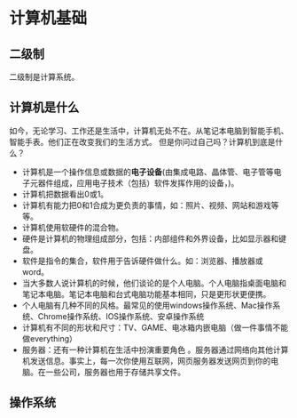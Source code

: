 # 计算机基础

## 二级制

二级制是计算系统。

## 计算机是什么
如今，无论学习、工作还是生活中，计算机无处不在。从笔记本电脑到智能手机、智能手表。他们正在改变我们的生活方式。
但是你问过自己吗？计算机到底是什么？

- 计算机是一个操作信息或数据的**电子设备**(由集成电路、晶体管、电子管等电子元器件组成，应用电子技术（包括）软件发挥作用的设备，)。
- 计算机把数据看出0或1。
- 计算机有能力把0和1合成为更负责的事情，如：照片、视频、网站和游戏等等。
- 计算机使用软硬件的混合物。
- 硬件是计算机的物理组成部分，包括：内部组件和外界设备，比如显示器和键盘。
- 软件是指令的集合，软件用于告诉硬件做什么。如：浏览器、播放器或word。
- 当大多数人说计算机的时候，他们谈论的是个人电脑。个人电脑指桌面电脑和笔记本电脑。笔记本电脑和台式电脑功能基本相同，只是更形状更便携。
- 个人电脑有几种不同的风格。最常见的使用windows操作系统、Mac操作系统、Chrome操作系统、IOS操作系统、安卓操作系统
- 计算机有不同的形状和尺寸：TV、GAME、电冰箱内嵌电脑（做一件事情不能做everything）
- 服务器：还有一种计算机在生活中扮演重要角色 。服务器通过网络向其他计算机发送信息。事实上，每一次你使用互联网，网页服务器发送网页到你的电脑。在一些公司，服务器也用于存储共享文件。
## 操作系统
